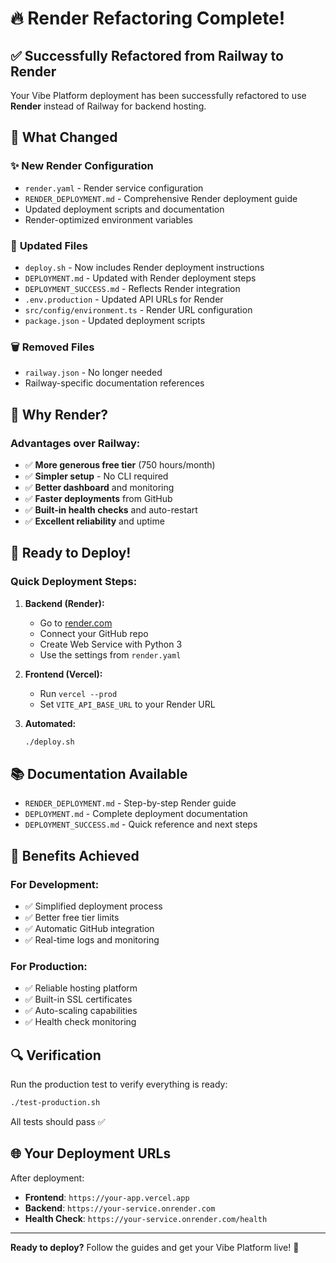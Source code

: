 # 🔥 Render Refactoring Complete!

## ✅ Successfully Refactored from Railway to Render

Your Vibe Platform deployment has been successfully refactored to use **Render** instead of Railway for backend hosting.

## 🎯 What Changed

### ✨ **New Render Configuration**
- `render.yaml` - Render service configuration
- `RENDER_DEPLOYMENT.md` - Comprehensive Render deployment guide
- Updated deployment scripts and documentation
- Render-optimized environment variables

### 🔄 **Updated Files**
- `deploy.sh` - Now includes Render deployment instructions
- `DEPLOYMENT.md` - Updated with Render deployment steps
- `DEPLOYMENT_SUCCESS.md` - Reflects Render integration
- `.env.production` - Updated API URLs for Render
- `src/config/environment.ts` - Render URL configuration
- `package.json` - Updated deployment scripts

### 🗑️ **Removed Files**
- `railway.json` - No longer needed
- Railway-specific documentation references

## 🌟 Why Render?

### **Advantages over Railway:**
- ✅ **More generous free tier** (750 hours/month)
- ✅ **Simpler setup** - No CLI required
- ✅ **Better dashboard** and monitoring
- ✅ **Faster deployments** from GitHub
- ✅ **Built-in health checks** and auto-restart
- ✅ **Excellent reliability** and uptime

## 🚀 Ready to Deploy!

### **Quick Deployment Steps:**

1. **Backend (Render):**
   - Go to [render.com](https://render.com)
   - Connect your GitHub repo
   - Create Web Service with Python 3
   - Use the settings from `render.yaml`

2. **Frontend (Vercel):**
   - Run `vercel --prod`
   - Set `VITE_API_BASE_URL` to your Render URL

3. **Automated:**
   ```bash
   ./deploy.sh
   ```

## 📚 Documentation Available

- `RENDER_DEPLOYMENT.md` - Step-by-step Render guide
- `DEPLOYMENT.md` - Complete deployment documentation
- `DEPLOYMENT_SUCCESS.md` - Quick reference and next steps

## 🎉 Benefits Achieved

### **For Development:**
- ✅ Simplified deployment process
- ✅ Better free tier limits
- ✅ Automatic GitHub integration
- ✅ Real-time logs and monitoring

### **For Production:**
- ✅ Reliable hosting platform
- ✅ Built-in SSL certificates
- ✅ Auto-scaling capabilities
- ✅ Health check monitoring

## 🔍 Verification

Run the production test to verify everything is ready:
```bash
./test-production.sh
```

All tests should pass ✅

## 🌐 Your Deployment URLs

After deployment:
- **Frontend**: `https://your-app.vercel.app`
- **Backend**: `https://your-service.onrender.com`
- **Health Check**: `https://your-service.onrender.com/health`

---

**Ready to deploy?** Follow the guides and get your Vibe Platform live! 🚀

